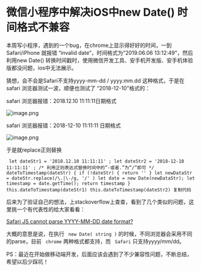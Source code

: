 # 微信小程序中解决iOS中new Date() 时间格式不兼容 #

本周写小程序，遇到的一个bug，在chrome上显示得好好的时间，一到Safari/iPhone 就报错 “invalid date”，时间格式为“2019.06.06 13:12:49”，然后利用new Date() 转换时间戳时，使用微信开发工具、安手机开发版、安手机体验版都没问题，ios中无法展示。

猜想，会不会是Safari不支持yyyy-mm-dd / yyyy.mm.dd 这种格式，于是在 safari 浏览器测试一波，顺便也测试了 “2018-12-10”格式的：

safari 浏览器报错：2018.12.10 11:11:11日期格式

![image.png](https://user-gold-cdn.xitu.io/2019/6/6/16b2bfd12b001d97?imageView2/0/w/1280/h/960/ignore-error/1)

safari 浏览器报错：2018-12-10 11:11:11 日期格式

![image.png](https://user-gold-cdn.xitu.io/2019/6/6/16b2bfd3ef7a5a7a?imageView2/0/w/1280/h/960/ignore-error/1)

于是就replace正则替换

` let dateStr1 = '2018.12.10 11:11:11' ; let dateStr2 = '2018-12-10 11:11:11' ; /* 利用正则表达式替换时间中的”-或者.”为”/”即可 */ dateToTimestamp(dateStr) { if (!dateStr) { return '' } let newDataStr = dateStr.replace(/\.|\-/g, '/' ) let date = new Date(newDataStr); let timestamp = date.getTime(); return timestamp } this.dateToTimestamp(dateStr1) this.dateToTimestamp(dateStr2) 复制代码`

后来为了验证自己的想法，上stackoverflow上查查，看到了几个类似的问题，这里挑一个有代表性的给大家看看：

[Safari JS cannot parse YYYY-MM-DD date format?]( https://link.juejin.im?target=https%3A%2F%2Fstackoverflow.com%2Fquestions%2F3085937%2Fsafari-js-cannot-parse-yyyy-mm-dd-date-format%3Frq%3D1 )

大概的意思是说，在执行 ` new Date( string )` 的时候，不同浏览器会采用不同的parse，目前 ` chrome` 两种格式都支持，而 ` Safari` 只支持yyyy/mm/dd。

PS：最近在开始做移动端开发，后面应该会遇到了不少兼容性问题，不断总结，希望以后少踩坑！